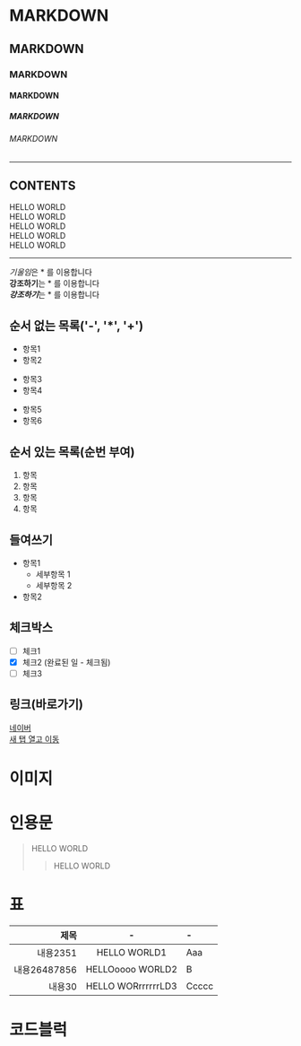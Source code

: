 
<!-- 제목 -->

# MARKDOWN
## MARKDOWN
### MARKDOWN
#### MARKDOWN
##### MARKDOWN
###### MARKDOWN

<!-- 수평선 : '---','***','___' -->

---
CONTENTS
---

<!-- 줄바꿈 (문장끝 Space 2회,)-->

HELLO WORLD  
HELLO WORLD<br>
HELLO WORLD<br>
HELLO WORLD<br>
HELLO WORLD<br>

---

<!-- 강조 (기울임: *, 굵게: **, 굴게+기울임: ***) -->
*기울임*은 * 를 이용합니다  
**강조하기**는 * 를 이용합니다  
***강조하기***는 * 를 이용합니다  

<!-- 목록 -->
## 순서 없는 목록('-', '*', '+')
- 항목1
- 항목2
* 항목3
* 항목4
+ 항목5
+ 항목6

## 순서 있는 목록(순번 부여)
1. 항목
2. 항목
3. 항목
4. 항목

## 들여쓰기
- 항목1
  - 세부항목 1
  - 세부항목 2
- 항목2

## 체크박스
- [ ] 체크1
- [x] 체크2 (완료된 일 - 체크됨)
- [ ] 체크3

 ## 링크(바로가기)
 [네이버](https://naver.com)  
<a href="https://naver.com" target="_blank"> 새 탭 열고 이동</a>

# 이미지



# 인용문
> HELLO WORLD
>> HELLO WORLD

# 표
|제목|-|-|
|-:|:-:|:-|
|내용2351|HELLO WORLD1|Aaa|
|내용26487856|HELLOoooo WORLD2|B|
|내용30|HELLO WORrrrrrrLD3|Ccccc|


# 코드블럭
